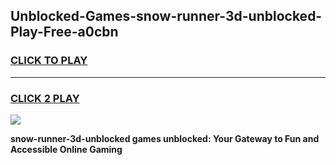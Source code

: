 
## Unblocked-Games-snow-runner-3d-unblocked-Play-Free-a0cbn
<h3>
<a href="https://premium76.site?title=snow-runner-3d-unblocked&ref=21A">CLICK TO PLAY</a></h3>
<hr>

<h3>
<a href="https://premium76.site?title=snow-runner-3d-unblocked&ref=21A">CLICK 2 PLAY</a>
  
</h3>

<a href="https://premium76.site?title=snow-runner-3d-unblocked&ref=21A"><img src="https://clearcache.store/games.png"></a>


**snow-runner-3d-unblocked games unblocked: Your Gateway to Fun and Accessible Online Gaming**
